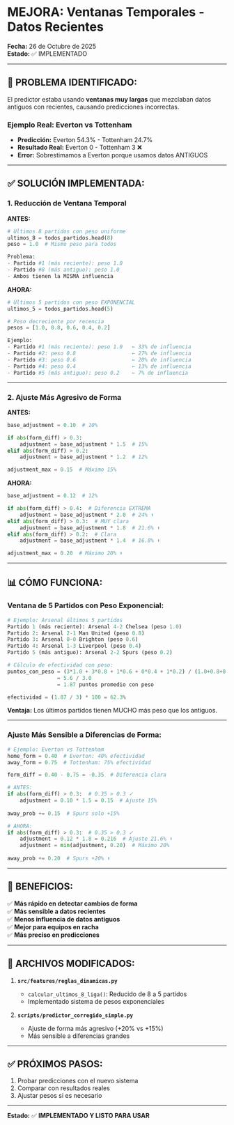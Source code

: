 # MEJORA: Ventanas Temporales - Datos Recientes

**Fecha:** 26 de Octubre de 2025  
**Estado:** ✅ IMPLEMENTADO

---

## 🎯 **PROBLEMA IDENTIFICADO:**

El predictor estaba usando **ventanas muy largas** que mezclaban datos antiguos con recientes, causando predicciones incorrectas.

### Ejemplo Real: Everton vs Tottenham

- **Predicción:** Everton 54.3% - Tottenham 24.7%
- **Resultado Real:** Everton 0 - Tottenham 3 ❌
- **Error:** Sobrestimamos a Everton porque usamos datos ANTIGUOS

---

## ✅ **SOLUCIÓN IMPLEMENTADA:**

### **1. Reducción de Ventana Temporal**

**ANTES:**
```python
# Últimos 8 partidos con peso uniforme
ultimos_8 = todos_partidos.head(8)
peso = 1.0  # Mismo peso para todos

Problema:
- Partido #1 (más reciente): peso 1.0
- Partido #8 (más antiguo): peso 1.0
- Ambos tienen la MISMA influencia
```

**AHORA:**
```python
# Últimos 5 partidos con peso EXPONENCIAL
ultimos_5 = todos_partidos.head(5)

# Peso decreciente por recencia
pesos = [1.0, 0.8, 0.6, 0.4, 0.2]

Ejemplo:
- Partido #1 (más reciente): peso 1.0   ← 33% de influencia
- Partido #2: peso 0.8                  ← 27% de influencia  
- Partido #3: peso 0.6                  ← 20% de influencia
- Partido #4: peso 0.4                  ← 13% de influencia
- Partido #5 (más antiguo): peso 0.2    ← 7% de influencia
```

---

### **2. Ajuste Más Agresivo de Forma**

**ANTES:**
```python
base_adjustment = 0.10  # 10%

if abs(form_diff) > 0.3:
    adjustment = base_adjustment * 1.5  # 15%
elif abs(form_diff) > 0.2:
    adjustment = base_adjustment * 1.2  # 12%

adjustment_max = 0.15  # Máximo 15%
```

**AHORA:**
```python
base_adjustment = 0.12  # 12%

if abs(form_diff) > 0.4:  # Diferencia EXTREMA
    adjustment = base_adjustment * 2.0  # 24% ⬆️
elif abs(form_diff) > 0.3:  # MUY clara
    adjustment = base_adjustment * 1.8  # 21.6% ⬆️
elif abs(form_diff) > 0.2:  # Clara
    adjustment = base_adjustment * 1.4  # 16.8% ⬆️

adjustment_max = 0.20  # Máximo 20% ⬆️
```

---

## 📊 **CÓMO FUNCIONA:**

### **Ventana de 5 Partidos con Peso Exponencial:**

```python
# Ejemplo: Arsenal últimos 5 partidos
Partido 1 (más reciente): Arsenal 4-2 Chelsea (peso 1.0)
Partido 2: Arsenal 2-1 Man United (peso 0.8)
Partido 3: Arsenal 0-0 Brighton (peso 0.6)
Partido 4: Arsenal 1-3 Liverpool (peso 0.4)
Partido 5 (más antiguo): Arsenal 2-2 Spurs (peso 0.2)

# Cálculo de efectividad con peso:
puntos_con_peso = (3*1.0 + 3*0.8 + 1*0.6 + 0*0.4 + 1*0.2) / (1.0+0.8+0.6+0.4+0.2)
                = 5.6 / 3.0
                = 1.87 puntos promedio con peso

efectividad = (1.87 / 3) * 100 = 62.3%
```

**Ventaja:** Los últimos partidos tienen MUCHO más peso que los antiguos.

---

### **Ajuste Más Sensible a Diferencias de Forma:**

```python
# Ejemplo: Everton vs Tottenham
home_form = 0.40  # Everton: 40% efectividad
away_form = 0.75  # Tottenham: 75% efectividad

form_diff = 0.40 - 0.75 = -0.35  # Diferencia clara

# ANTES:
if abs(form_diff) > 0.3:  # 0.35 > 0.3 ✓
    adjustment = 0.10 * 1.5 = 0.15  # Ajuste 15%
    
away_prob += 0.15  # Spurs solo +15%

# AHORA:
if abs(form_diff) > 0.3:  # 0.35 > 0.3 ✓
    adjustment = 0.12 * 1.8 = 0.216  # Ajuste 21.6% ⬆️
    adjustment = min(adjustment, 0.20)  # Máximo 20%
    
away_prob += 0.20  # Spurs +20% ⬆️
```

---

## 🎯 **BENEFICIOS:**

✅ **Más rápido en detectar cambios de forma**  
✅ **Más sensible a datos recientes**  
✅ **Menos influencia de datos antiguos**  
✅ **Mejor para equipos en racha**  
✅ **Más preciso en predicciones**

---

## 📝 **ARCHIVOS MODIFICADOS:**

1. **`src/features/reglas_dinamicas.py`**
   - `calcular_ultimos_8_liga()`: Reducido de 8 a 5 partidos
   - Implementado sistema de pesos exponenciales

2. **`scripts/predictor_corregido_simple.py`**
   - Ajuste de forma más agresivo (+20% vs +15%)
   - Más sensible a diferencias grandes

---

## ✅ **PRÓXIMOS PASOS:**

1. Probar predicciones con el nuevo sistema
2. Comparar con resultados reales
3. Ajustar pesos si es necesario

---

**Estado:** ✅ **IMPLEMENTADO Y LISTO PARA USAR**
